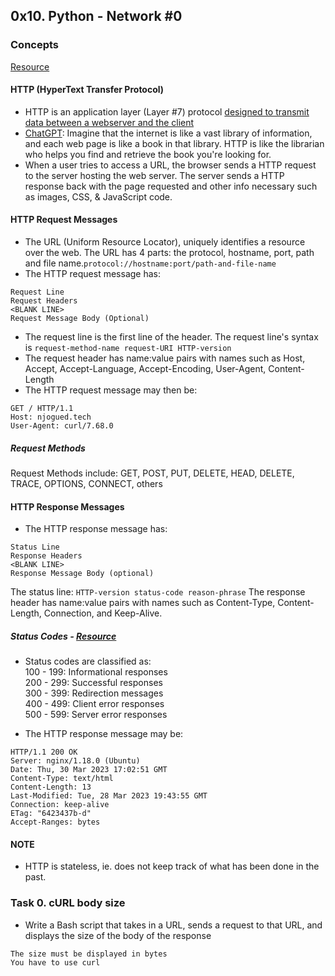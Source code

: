 ## 0x10. Python - Network #0

### Concepts
[Resource](https://www3.ntu.edu.sg/home/ehchua/programming/webprogramming/HTTP_Basics.html)
#### HTTP (HyperText Transfer Protocol)
- HTTP is an application layer (Layer #7) protocol [designed to transmit data between a webserver and the client](https://www.checkpoint.com/cyber-hub/network-security/what-is-the-osi-model-understanding-the-7-layers/#:~:text=The%20application%20layer%20includes%20protocols,web%20server%20and%20a%20client.)  
- [ChatGPT](https://chat.openai.com/chat): Imagine that the internet is like a vast library of information, and each web page is like a book in that library. HTTP is like the librarian who helps you find and retrieve the book you're looking for.  
- When a user tries to access a URL, the browser sends a HTTP request to the server hosting the web server. The server sends a HTTP response back with the page requested and other info necessary such as images, CSS, & JavaScript code.

#### HTTP Request Messages 
- The URL (Uniform Resource Locator), uniquely identifies a resource over the web. The URL has 4 parts: the protocol, hostname, port, path and file name.```protocol://hostname:port/path-and-file-name```
- The HTTP request message has: 
```
Request Line
Request Headers
<BLANK LINE>
Request Message Body (Optional)
```
- The request line is the first line of the header. The request line's syntax is ```request-method-name request-URI HTTP-version```
- The request header has name:value pairs with names such as Host, Accept, Accept-Language, Accept-Encoding, User-Agent, Content-Length
- The HTTP request message may then be:
```
GET / HTTP/1.1
Host: njogued.tech
User-Agent: curl/7.68.0
```
##### Request Methods
Request Methods include: GET, POST, PUT, DELETE, HEAD, DELETE, TRACE, OPTIONS, CONNECT, others  

#### HTTP Response Messages
- The HTTP response message has:
```
Status Line
Response Headers
<BLANK LINE>
Response Message Body (optional)
```
The status line: ```HTTP-version status-code reason-phrase```
The response header has name:value pairs with names such as Content-Type, Content-Length, Connection, and Keep-Alive. 
##### Status Codes - [Resource](https://developer.mozilla.org/en-US/docs/Web/HTTP/Status)
- Status codes are classified as:  
        100 - 199: Informational responses  
        200 - 299: Successful responses  
        300 - 399: Redirection messages  
        400 - 499: Client error responses  
        500 - 599: Server error responses  

- The HTTP response message may be:
```
HTTP/1.1 200 OK
Server: nginx/1.18.0 (Ubuntu)
Date: Thu, 30 Mar 2023 17:02:51 GMT
Content-Type: text/html
Content-Length: 13
Last-Modified: Tue, 28 Mar 2023 19:43:55 GMT
Connection: keep-alive
ETag: "6423437b-d"
Accept-Ranges: bytes
```
  
#### NOTE
- HTTP is stateless, ie. does not keep track of what has been done in the past.

### Task 0. cURL body size
- Write a Bash script that takes in a URL, sends a request to that URL, and displays the size of the body of the response
```
The size must be displayed in bytes
You have to use curl
```

